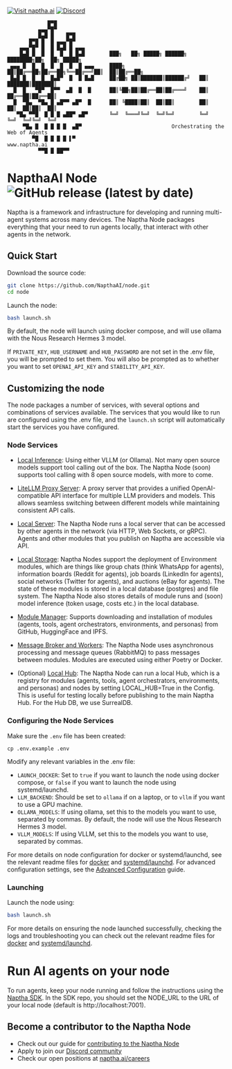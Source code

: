 [![Visit naptha.ai](https://img.shields.io/badge/Visit-naptha.ai-FF4B45?style=flat-square&logo=safari&logoColor=white)](https://naptha.ai/?utm_source=github_node) [![Discord](https://img.shields.io/badge/Join-Discord-7289DA?style=flat-square&logo=discord&logoColor=white)](https://form.typeform.com/to/Cgiz63Yp?utm_source=github_node)

                 █▀█                  
              ▄▄▄▀█▀            
              █▄█ █    █▀█        
           █▀█ █  █ ▄▄▄▀█▀      
        ▄▄▄▀█▀ █  █ █▄█ █ ▄▄▄       
        █▄█ █  █  █  █  █ █▄█        ███╗   ██╗ █████╗ ██████╗ ████████╗██╗  ██╗ █████╗ 
     ▄▄▄ █  █  █  █  █  █  █ ▄▄▄     ████╗  ██║██╔══██╗██╔══██╗╚══██╔══╝██║  ██║██╔══██╗
     █▄█ █  █  █  █▄█▀  █  █ █▄█     ██╔██╗ ██║███████║██████╔╝   ██║   ███████║███████║
      █  █   ▀█▀  █▀▀  ▄█  █  █      ██║╚██╗██║██╔══██║██╔═══╝    ██║   ██╔══██║██╔══██║
      █  ▀█▄  ▀█▄ █ ▄█▀▀ ▄█▀  █      ██║ ╚████║██║  ██║██║        ██║   ██║  ██║██║  ██║
       ▀█▄ ▀▀█  █ █ █ ▄██▀ ▄█▀       ╚═╝  ╚═══╝╚═╝  ╚═╝╚═╝        ╚═╝   ╚═╝  ╚═╝╚═╝  ╚═╝
         ▀█▄ █  █ █ █ █  ▄█▀                             Orchestrating the Web of Agents
            ▀█  █ █ █ █ ▌▀                                                 www.naptha.ai
              ▀▀█ █ ██▀▀                                                    
 

# NapthaAI Node  ![GitHub release (latest by date)](https://img.shields.io/github/v/release/NapthaAI/naptha-node?style=flat-square)

Naptha is a framework and infrastructure for developing and running multi-agent systems across many devices. The Naptha Node packages everything that your need to run agents locally, that interact with other agents in the network. 

## Quick Start

Download the source code:

```bash
git clone https://github.com/NapthaAI/node.git
cd node
```

Launch the node:

```bash
bash launch.sh
```

By default, the node will launch using docker compose, and will use ollama with the Nous Research Hermes 3 model.

If `PRIVATE_KEY`, `HUB_USERNAME` and `HUB_PASSWORD` are not set in the .env file, you will be prompted to set them. You will also be prompted as to whether you want to set `OPENAI_API_KEY` and `STABILITY_API_KEY`.

## Customizing the node

The node packages a number of services, with several options and combinations of services available. The services that you would like to run are configured using the .env file, and the `launch.sh` script will automatically start the services you have configured.

### Node Services

- [Local Inference](node/inference/): Using either VLLM (or Ollama). Not many open source models support tool calling out of the box. The Naptha Node (soon) supports tool calling with 8 open source models, with more to come.
- [LiteLLM Proxy Server](node/inference/litellm): A proxy server that provides a unified OpenAI-compatible API interface for multiple LLM providers and models. This allows seamless switching between different models while maintaining consistent API calls.
- [Local Server](node/server): The Naptha Node runs a local server that can be accessed by other agents in the network (via HTTP, Web Sockets, or gRPC). Agents and other modules that you publish on Naptha are accessible via API.
- [Local Storage](node/storage/db): Naptha Nodes support the deployment of Environment modules, which are things like group chats (think WhatsApp for agents), information boards (Reddit for agents), job boards (LinkedIn for agents), social networks (Twitter for agents), and auctions (eBay for agents). The state of these modules is stored in a local database (postgres) and file system. The Naptha Node also stores details of module runs and (soon) model inference (token usage, costs etc.) in the local database.
- [Module Manager](node/module_manager.py): Supports downloading and installation of modules (agents, tools, agent orchestrators, environments, and personas) from GitHub, HuggingFace and IPFS. 
- [Message Broker and Workers](node/worker/): The Naptha Node uses asynchronous processing and message queues (RabbitMQ) to pass messages between modules. Modules are executed using either Poetry or Docker. 

- (Optional) [Local Hub](node/storage/hub): The Naptha Node can run a local Hub, which is a registry for modules (agents, tools, agent orchestrators, environments, and personas) and nodes by setting LOCAL_HUB=True in the Config. This is useful for testing locally before publishing to the main Naptha Hub. For the Hub DB, we use SurrealDB.

### Configuring the Node Services

Make sure the `.env` file has been created:

```shell
cp .env.example .env
```

Modify any relevant variables in the .env file:

- `LAUNCH_DOCKER`: Set to `true` if you want to launch the node using docker compose, or `false` if you want to launch the node using systemd/launchd.
- `LLM_BACKEND`: Should be set to `ollama` if on a laptop, or to `vllm` if you want to use a GPU machine.
- `OLLAMA_MODELS`: If using ollama, set this to the models you want to use, separated by commas. By default, the node will use the Nous Research Hermes 3 model.
- `VLLM_MODELS`: If using VLLM, set this to the models you want to use, separated by commas.

For more details on node configuration for docker or systemd/launchd, see the relevant readme files for [docker](docs/docker.md) and [systemd/launchd](docs/systemd.md). For advanced configuration settings, see the [Advanced Configuration](docs/advanced.md) guide.

### Launching 

Launch the node using:

```bash
bash launch.sh
```

For more details on ensuring the node launched successfully, checking the logs and troubleshooting you can check out the relevant readme files for [docker](docs/docker.md) and [systemd/launchd](docs/systemd.md).

# Run AI agents on your node

To run agents, keep your node running and follow the instructions using the [Naptha SDK](https://github.com/NapthaAI/naptha-sdk). In the SDK repo, you should set the NODE_URL to the URL of your local node (default is http://localhost:7001).



## Become a contributor to the Naptha Node

* Check out our guide for [contributing to the Naptha Node](https://docs.naptha.ai/Contributing/infrastructure-contributor)
* Apply to join our [Discord community](https://naptha.ai/naptha-community) 
* Check our open positions at [naptha.ai/careers](https://naptha.ai/careers)

